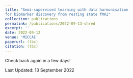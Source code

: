 ```yaml
---
title: "Semi-supervised learning with data harmonisation
for biomarker discovery from resting state fMRI"
collection: publications
permalink: /publications/2022-09-13-shred
excerpt: ''
date: 2022-09-12
venue: 'MICCAI'
paperurl: (tbc)
citation: (tbc)
---
```


Check back again in a few days!

Last Updated: 13 September 2022